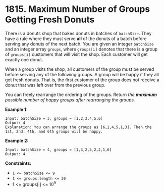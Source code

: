 # 1815. Maximum Number of Groups Getting Fresh Donuts

There is a donuts shop that bakes donuts in batches of `batchSize`. They have a rule where they must serve **all** of the donuts of a batch before serving any donuts of the next batch. You are given an integer `batchSize` and an integer array `groups`, where `groups[i]` denotes that there is a group of `groups[i]` customers that will visit the shop. Each customer will get exactly one donut.

When a group visits the shop, all customers of the group must be served before serving any of the following groups. A group will be happy if they all get fresh donuts. That is, the first customer of the group does not receive a donut that was left over from the previous group.

You can freely rearrange the ordering of the groups. Return *the **maximum** possible number of happy groups after rearranging the groups.*

 

**Example 1:**

```
Input: batchSize = 3, groups = [1,2,3,4,5,6]
Output: 4
Explanation: You can arrange the groups as [6,2,4,5,1,3]. Then the 1st, 2nd, 4th, and 6th groups will be happy.
```

**Example 2:**

```
Input: batchSize = 4, groups = [1,3,2,5,2,2,1,6]
Output: 4
```

 

**Constraints:**

- `1 <= batchSize <= 9`
- `1 <= groups.length <= 30`
- 1 <= groups[i] <= 10<sup>9</sup>